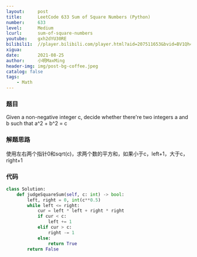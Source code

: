 ```yaml
---
layout:     post
title:      LeetCode 633 Sum of Square Numbers (Python)
number:     633
level:      Medium
lcurl:      sum-of-square-numbers
youtube:    gxh2dYU30RE
bilibili1:  //player.bilibili.com/player.html?aid=207511653&bvid=BV1Qh411i7Yh&cid=397049038&page=1
xigua:      
date:       2021-08-25
author:     小明MaxMing
header-img: img/post-bg-coffee.jpeg
catalog: false
tags:
    - Math
---
```


### 题目

Given a non-negative integer c, decide whether there're two integers a and b such that a^2 + b^2 = c

### 解题思路

使用左右两个指针0和sqrt(c)，求两个数的平方和，如果小于c，left+1，大于c，right+1

### 代码
```python
class Solution:
    def judgeSquareSum(self, c: int) -> bool:
        left, right = 0, int(c**0.5)
        while left <= right:
            cur = left * left + right * right
            if cur < c:
                left += 1
            elif cur > c:
                right -= 1
            else:
                return True
        return False
```

